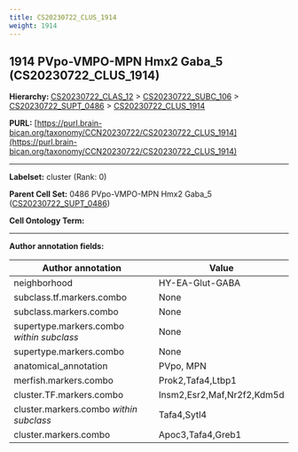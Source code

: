```yaml
---
title: CS20230722_CLUS_1914
weight: 1914
---
```

## 1914 PVpo-VMPO-MPN Hmx2 Gaba_5 (CS20230722_CLUS_1914)
<b>Hierarchy: </b>
[CS20230722_CLAS_12](../CS20230722_CLAS_12) >
[CS20230722_SUBC_106](../CS20230722_SUBC_106) >
[CS20230722_SUPT_0486](../CS20230722_SUPT_0486) >
[CS20230722_CLUS_1914](../CS20230722_CLUS_1914)

**PURL:** [https://purl.brain-bican.org/taxonomy/CCN20230722/CS20230722_CLUS_1914](https://purl.brain-bican.org/taxonomy/CCN20230722/CS20230722_CLUS_1914)

---


**Labelset:** cluster (Rank: 0)

**Parent Cell Set:** 0486 PVpo-VMPO-MPN Hmx2 Gaba_5 ([CS20230722_SUPT_0486](../CS20230722_SUPT_0486))



**Cell Ontology Term:** 

[MARKER GENES.]: #


---

[TRANSFERRED ANNOTATIONS.]: #


[AUTHOR ANNOTATION FIELDS.]: #


**Author annotation fields:**

| Author annotation | Value |
|-------------------|-------|
|neighborhood|HY-EA-Glut-GABA|
|subclass.tf.markers.combo|None|
|subclass.markers.combo|None|
|supertype.markers.combo _within subclass_|None|
|supertype.markers.combo|None|
|anatomical_annotation|PVpo, MPN|
|merfish.markers.combo|Prok2,Tafa4,Ltbp1|
|cluster.TF.markers.combo|Insm2,Esr2,Maf,Nr2f2,Kdm5d|
|cluster.markers.combo _within subclass_|Tafa4,Sytl4|
|cluster.markers.combo|Apoc3,Tafa4,Greb1|
